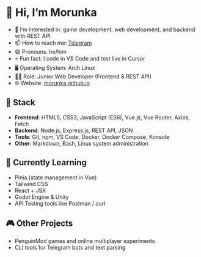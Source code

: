 # 👋 Hi, I’m Morunka

- 👀 I’m interested in: game development, web development, and backend with REST API
- 📫 How to reach me: [Telegram](https://t.me/MEOW_MUR920)
- 😄 Pronouns: he/him
- ⚡ Fun fact: I code in VS Code and test live in Cursor
- 🖥️ Operating System: Arch Linux
- 👨‍💻 Role: Junior Web Developer (Frontend & REST API)
- 🌐 Website: [morunka.github.io](https://morunka.github.io)

## 💼 Stack
- **Frontend**: HTML5, CSS3, JavaScript (ES6), Vue.js, Vue Router, Axios, Fetch
- **Backend**: Node.js, Express.js, REST API, JSON
- **Tools**: Git, npm, VS Code, Docker, Docker Compose, Konsole
- **Other**: Markdown, Bash, Linux system administration

## 🚧 Currently Learning
- Pinia (state management in Vue)
- Tailwind CSS
- React + JSX
- Godot Engine & Unity
- API Testing tools like Postman / curl

## 🎮 Other Projects
- PenguinMod games and online multiplayer experiments
- CLI tools for Telegram bots and text parsing

<!---
Morunka/Morunka is a ✨ special ✨ repository because its `README.md` (this file) appears on your GitHub profile.
You can click the Preview link to take a look at your changes.
--->

